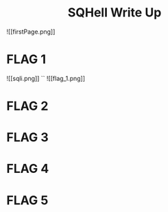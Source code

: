 <center> <h1>SQHell Write Up</h1> </center>


 ![[firstPage.png]]
 
# FLAG 1
![[sqli.png]]
``
![[flag_1.png]]

# FLAG 2
# FLAG 3
# FLAG 4
# FLAG 5
